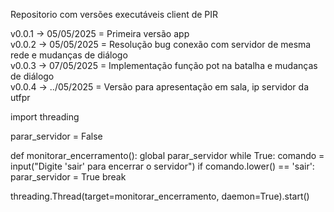 Repositorio com versões executáveis client de PIR


v0.0.1 -> 05/05/2025 = Primeira versão app  
v0.0.2 -> 05/05/2025 = Resolução bug conexão com servidor de mesma rede e mudanças de diálogo  
v0.0.3 -> 07/05/2025 = Implementação função pot na batalha e mudanças de diálogo  
v0.0.4 -> ../05/2025 = Versão para apresentação em sala, ip servidor da utfpr

import threading

parar_servidor = False

def monitorar_encerramento():
    global parar_servidor
    while True:
        comando = input("Digite 'sair' para encerrar o servidor")
        if comando.lower() == 'sair':
            parar_servidor = True
            break


threading.Thread(target=monitorar_encerramento, daemon=True).start()
